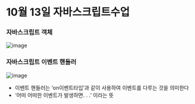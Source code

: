 # 10월 13일 자바스크립트수업



### 자바스크립트 객체
![image](https://user-images.githubusercontent.com/49936027/137093288-a24e69f5-ea6c-4202-8edb-910caed7ae6f.png)

### 자바스크립트 이벤트 핸들러
![image](https://user-images.githubusercontent.com/49936027/137093331-4382d2b6-0f79-4fa4-aefb-23d26891a025.png)
- 이벤트 핸들러는 ‘on이벤트타입’과 같이 사용하여 이벤트를 다루는 것을 의미한다
- ‘어떠 어떠한 이벤트가 발생하면. . .’ 이라는 뜻
